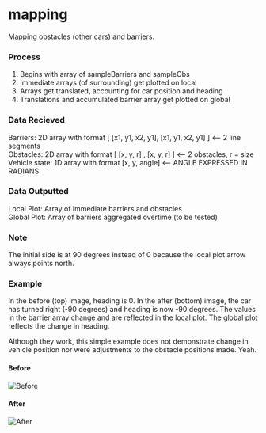 # mapping

Mapping obstacles (other cars) and barriers.

### Process
1. Begins with array of sampleBarriers and sampleObs
2. Immediate arrays (of surrounding) get plotted on local
3. Arrays get translated, accounting for car position and heading
4. Translations and accumulated barrier array get plotted on global

### Data Recieved
Barriers: 2D array with format [ [x1, y1, x2, y1], [x1, y1, x2, y1] ] <-- 2 line segments<br/>
Obstacles: 2D array with format [ [x, y, r] , [x, y, r] ] <-- 2 obstacles, r = size<br/>
Vehicle state: 1D array with format [x, y, angle] <-- ANGLE EXPRESSED IN RADIANS<br/>

### Data Outputted
Local Plot: Array of immediate barriers and obstacles<br/>
Global Plot: Array of barriers aggregated overtime (to be tested)<br/>

### Note
The initial side is at 90 degrees instead of 0 because the local plot arrow always points north. 

### Example
In the before (top) image, heading is 0. In the after (bottom) image, the car has turned right (-90 degrees) and heading is now -90 degrees. The values in the barrier array change and are reflected in the local plot. The global plot reflects the change in heading. 

Although they work, this simple example does not demonstrate change in vehicle position nor were adjustments to the obstacle positions made. Yeah.

#### Before
![Before](https://github.com/WisconsinAutonomous/mapping/blob/master/Before.png)
#### After
![After](https://github.com/WisconsinAutonomous/mapping/blob/master/After.png)

